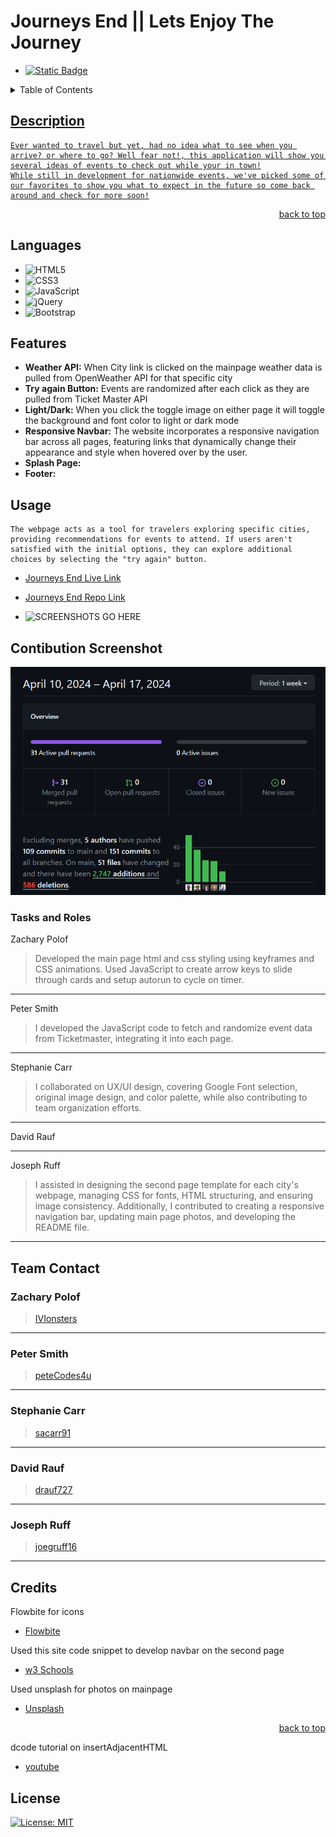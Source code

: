 <a name="readme-top"></a>

# Journeys End || Lets Enjoy The Journey
- <a href="https://github.com/IVIonsters/Journeys-End/graphs/contributors">![Static Badge](https://img.shields.io/badge/Contributors-5-green)
</a>

<details>
<summary>Table of Contents</summary>
    <ul>
        <li><a href="#description">Description</li>
        <li><a href="#languages">languages</li>
        <li><a href="#features">Features</li>
        <li><a href="#usage">Usage</li>
        <li><a href="#credits">Credits</li>
        <li><a href="#license">License</li>
    </ul>
</details>

## Description

    Ever wanted to travel but yet, had no idea what to see when you arrive? or where to go? Well fear not!, this application will show you several ideas of events to check out while your in town!
    While still in development for nationwide events, we've picked some of our favorites to show you what to expect in the future so come back around and check for more soon!

<p align="right"><a href="#readme-top">back to top</a></p>

## Languages

- ![HTML5](https://img.shields.io/badge/html5-%23E34F26.svg?style=for-the-badge&logo=html5&logoColor=white)
- ![CSS3](https://img.shields.io/badge/css3-%231572B6.svg?style=for-the-badge&logo=css3&logoColor=white)
- ![JavaScript](https://img.shields.io/badge/javascript-%23323330.svg?style=for-the-badge&logo=javascript&logoColor=%23F7DF1E)
- ![jQuery](https://img.shields.io/badge/jquery-%230769AD.svg?style=for-the-badge&logo=jquery&logoColor=white)
- ![Bootstrap](https://img.shields.io/badge/bootstrap-%238511FA.svg?style=for-the-badge&logo=bootstrap&logoColor=white)


## Features

- **Weather API:** When City link is clicked on the mainpage weather data is pulled from OpenWeather API for that specific city
- **Try again Button:** Events are randomized after each click as they are pulled from Ticket Master API
- **Light/Dark:** When you click the toggle image on either page it will toggle the background and font color to light or dark mode
- **Responsive Navbar:** The website incorporates a responsive navigation bar across all pages, featuring links that dynamically change their appearance and style when hovered over by the user.
- **Splash Page:**
- **Footer:**


## Usage

    The webpage acts as a tool for travelers exploring specific cities, providing recommendations for events to attend. If users aren't satisfied with the initial options, they can explore additional choices by selecting the "try again" button.

* [Journeys End Live Link](https://ivionsters.github.io/Journeys-End/)

* [Journeys End Repo Link](https://github.com/IVIonsters/Journeys-End)

* ![SCREENSHOTS GO HERE](./assets/images/usagevid.gif)

## Contibution Screenshot

!["contributions"](./assets/images/contimage.png)

### Tasks and Roles

Zachary Polof

>Developed the main page html and css styling using keyframes and CSS animations. Used JavaScript to create arrow keys to slide through cards and setup autorun to cycle on timer.
---

Peter Smith

>I developed the JavaScript code to fetch and randomize event data from Ticketmaster, integrating it into each page. 
----

Stephanie Carr

>I collaborated on UX/UI design, covering Google Font selection, original image design, and color palette, while also contributing to team organization efforts.
---

David Rauf

---
Joseph Ruff
>I assisted in designing the second page template for each city's webpage, managing CSS for fonts, HTML structuring, and ensuring image consistency. Additionally, I contributed to creating a responsive navigation bar, updating main page photos, and developing the README file.
---

## Team Contact

### Zachary Polof

>[IVIonsters](https://github.com/IVIonsters)
---

### Peter Smith

>[peteCodes4u](https://github.com/petecodes4u)
---

### Stephanie Carr

>[sacarr91](https://github.com/sacarr91)
---

### David Rauf

>[drauf727](https://github.com/drauf727)
---

### Joseph Ruff

>[joegruff16](https://github.com/joegruff16)
---

## Credits

Flowbite for icons

- [Flowbite](https://flowbite.com/)

Used this site code snippet to develop navbar on the second page

- [w3 Schools](https://www.w3schools.com/bootstrap5/bootstrap_navbar.php)

Used unsplash for photos on mainpage

- [Unsplash](https://unsplash.com/)

<p align="right"><a href="#readme-top">back to top</a></p>

dcode tutorial on insertAdjacentHTML 

- [youtube](https://www.youtube.com/watch?v=E6B-ig8NHQE)

## License

[![License: MIT](https://img.shields.io/badge/License-MIT-yellow.svg)](https://opensource.org/licenses/MIT)







<!-- REFERENCE LINKS HERE -->

[Static Badge]: (https://img.shields.io/badge/Contributors-5-green)
[contributors]: https://github.com/IVIonsters/Journeys-End/graphs/contributors